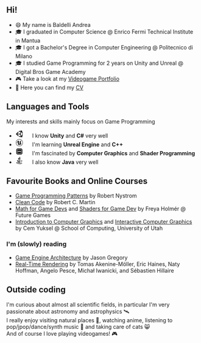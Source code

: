 ## Hi!
- 😄 My name is Baldelli Andrea
- 🎓 I graduated in Computer Science @ Enrico Fermi Technical Institute in Mantua
- 🎓 I got a Bachelor's Degree in Computer Engineering @ Politecnico di Milano
- 🎓 I studied Game Programming for 2 years on Unity and Unreal @ Digital Bros Game Academy
- 🎮 Take a look at my <a href="https://baldi00.github.io/">Videogame Portfolio</a>
- 🔖 Here you can find my <a href="https://baldi00.github.io/other/CV_Baldelli_Andrea_20240430.pdf">CV</a>

## Languages and Tools

My interests and skills mainly focus on Game Programming

- <img src="./Logos/Unity.svg#gh-light-mode-only" alt="Unity" title="Unity" height="20"/><img src="./Logos/Unity-w.svg#gh-dark-mode-only" alt="Unity" title="Unity" height="20"/> I know **Unity** and **C#** very well
- <img src="./Logos/Unreal.svg#gh-light-mode-only" alt="Unreal Engine" title="Unreal Engine" height="20"/><img src="./Logos/Unreal-w.svg#gh-dark-mode-only" alt="Unreal Engine" title="Unreal Engine" height="20"/> I'm learning **Unreal Engine** and **C++**
- <img src="./Logos/GPU.png#gh-light-mode-only" alt="GPU" title="GPU Programming" height="20"/><img src="./Logos/GPU-w.png#gh-dark-mode-only" alt="GPU" title="GPU Programming" height="20"/> I'm fascinated by **Computer Graphics** and **Shader Programming**
- <img src="./Logos/Java.svg#gh-light-mode-only" alt="Java" title="Java" height="20"/><img src="./Logos/Java-w.svg#gh-dark-mode-only" alt="Java" title="Java" height="20"/> I also know **Java** very well

## Favourite Books and Online Courses

- <a href="https://gameprogrammingpatterns.com/">Game Programming Patterns</a> by Robert Nystrom
- <a href="https://www.apogeonline.com/libri/clean-code-robert-c-martin/">Clean Code</a> by Robert C. Martin
- <a href="https://youtube.com/playlist?list=PLImQaTpSAdsD88wprTConznD1OY1EfK_V&si=vhVBQ-sPWhSR_2Sc">Math for Game Devs</a> and <a href="https://youtube.com/playlist?list=PLImQaTpSAdsCnJon-Eir92SZMl7tPBS4Z&si=Dsey2law1wzCmes4">Shaders for Game Dev</a> by Freya Holmér @ Future Games
- <a href="https://youtube.com/playlist?list=PLplnkTzzqsZTfYh4UbhLGpI5kGd5oW_Hh&si=Ty8Qs5ksj8UP_WOD">Introduction to Computer Graphics</a> and <a href="https://youtube.com/playlist?list=PLplnkTzzqsZS3R5DjmCQsqupu43oS9CFN&si=YdBHCTZJExQyGb_N">Interactive Computer Graphics</a> by Cem Yuksel @ School of Computing, University of Utah

### I'm (slowly) reading
- <a href="https://www.gameenginebook.com/">Game Engine Architecture</a> by Jason Gregory
- <a href="https://www.realtimerendering.com/">Real-Time Rendering</a> by Tomas Akenine-Möller, Eric Haines, Naty Hoffman, Angelo Pesce, Michał Iwanicki, and Sébastien Hillaire

## Outside coding
I'm curious about almost all scientific fields, in particular I'm very passionate about astronomy and astrophysics 🛰<br>
I really enjoy visiting natural places 🌄, watching anime, listening to pop/jpop/dance/synth music 🎵 and taking care of cats 😸<br>
And of course I love playing videogames! 🎮

